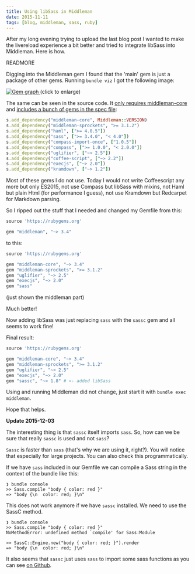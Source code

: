 ```yaml
---
title: Using libSass in Middleman
date: 2015-11-11
tags: [blog, middleman, sass, ruby]
---
```


After my long evening trying to upload the last blog post I wanted to make the livereload experience a bit better and tried to integrate libSass into Middleman.
Here is how.

READMORE

Digging into the Middleman gem I found that the 'main' gem is just a package of other gems. Running `bundle viz` I got the following image:

<a href="/blog/2015-11-11-libsass-middleman/gem_graph.svg" target="_blank">
  <img src="/blog/2015-11-11-libsass-middleman/gem_graph.svg" alt="Gem graph">
</a>
(click to enlarge)

The same can be seen in the source code. It [only requires middleman-core](https://github.com/middleman/middleman/blob/v3-stable/middleman/lib/middleman.rb) and [includes a bunch of gems in the spec file](https://github.com/middleman/middleman/blob/v3-stable/middleman/middleman.gemspec):

```ruby
s.add_dependency("middleman-core", Middleman::VERSION)
s.add_dependency("middleman-sprockets", ">= 3.1.2")
s.add_dependency("haml", [">= 4.0.5"])
s.add_dependency("sass", [">= 3.4.0", "< 4.0"])
s.add_dependency("compass-import-once", ["1.0.5"])
s.add_dependency("compass", [">= 1.0.0", "< 2.0.0"])
s.add_dependency("uglifier", ["~> 2.5"])
s.add_dependency("coffee-script", ["~> 2.2"])
s.add_dependency("execjs", ["~> 2.0"])
s.add_dependency("kramdown", ["~> 1.2"])
```

Most of these gems I do not use. Today I would not write Coffeescript any more but only ES2015, not use Compass but libSass with mixins, not Haml but plain Html (for performance I guess), not use Kramdown but Redcarpet for Markdown parsing.

So I ripped out the stuff that I needed and changed my Gemfile from this:

```ruby
source 'https://rubygems.org'

gem "middleman", "~> 3.4"
```

to this:

```ruby
source 'https://rubygems.org'

gem "middleman-core", "~> 3.4"
gem "middleman-sprockets", ">= 3.1.2"
gem "uglifier", "~> 2.5"
gem "execjs", "~> 2.0"
gem "sass"
```

(just shown the middleman part)

Much better!

Now adding libSass was just replacing `sass` with the `sassc` gem and all seems to work fine!

Final result:

```ruby
source 'https://rubygems.org'

gem "middleman-core", "~> 3.4"
gem "middleman-sprockets", ">= 3.1.2"
gem "uglifier", "~> 2.5"
gem "execjs", "~> 2.0"
gem "sassc", "~> 1.8" # <- added libSass
```

Using and running Middleman did not change, just start it with `bundle exec middleman`.

Hope that helps.


**Update 2015-12-03**

The interesting thing is that `sassc` itself imports `sass`. So, how can we be sure that really `sassc` is used and not `sass`?

`Sassc` is faster than `sass` (that's why we are using it, right?). You will notice that especially for large projects.
You can also check this programmatically.

If we have `sass` included in our Gemfile we can compile a Sass string in the context of the bundle like this:

```
❯ bundle console
>> Sass.compile "body { color: red }"
=> "body {\n  color: red; }\n"
```

This does not work anymore if we have `sassc` installed. We need to use the SassC method.

```
❯ bundle console
>> Sass.compile "body { color: red }"
NoMethodError: undefined method `compile' for Sass:Module

>> SassC::Engine.new("body { color: red; }").render
=> "body {\n  color: red; }\n"
```

It also seems that `sassc` just uses `sass` to import some sass functions as you can see [on Github](https://github.com/sass/sassc-ruby/blob/master/lib/sassc/script.rb).